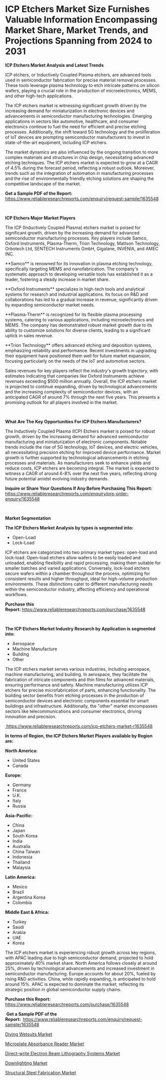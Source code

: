 <p><h1>ICP Etchers Market Size Furnishes Valuable Information Encompassing Market Share, Market Trends, and Projections Spanning from 2024 to 2031</h1></p><p><strong>ICP Etchers Market Analysis and Latest Trends</strong></p>
<p><p>ICP etchers, or Inductively Coupled Plasma etchers, are advanced tools used in semiconductor fabrication for precise material removal processes. These tools leverage plasma technology to etch intricate patterns on silicon wafers, playing a crucial role in the production of microelectronics, MEMS, and other high-tech applications.</p><p>The ICP etchers market is witnessing significant growth driven by the increasing demand for miniaturization in electronic devices and advancements in semiconductor manufacturing technologies. Emerging applications in sectors like automotive, healthcare, and consumer electronics continue to fuel the need for efficient and precise etching processes. Additionally, the shift toward 5G technology and the proliferation of IoT devices are prompting semiconductor manufacturers to invest in state-of-the-art equipment, including ICP etchers.</p><p>The market dynamics are also influenced by the ongoing transition to more complex materials and structures in chip design, necessitating advanced etching techniques. The ICP etchers market is expected to grow at a CAGR of 4.5% during the forecast period, reflecting a robust outlook. Moreover, trends such as the integration of automation in manufacturing processes and the rise of environmentally friendly etching solutions are shaping the competitive landscape of the market.</p></p>
<p><strong>Get a Sample PDF of the Report:&nbsp;</strong> <a href="https://www.reliableresearchreports.com/enquiry/request-sample/1635548">https://www.reliableresearchreports.com/enquiry/request-sample/1635548</a></p>
<p>&nbsp;</p>
<p><strong>ICP Etchers Major Market Players</strong></p>
<p><p>The ICP (Inductively Coupled Plasma) etchers market is poised for significant growth, driven by the increasing demand for advanced semiconductor manufacturing processes. Key players include Samco, Oxford Instruments, Plasma-Therm, Trion Technology, Mattson Technology, Orbotech Ltd, SENTECH Instruments GmbH, Gigalane, INVENIA, and AMEC INC.</p><p>**Samco** is renowned for its innovation in plasma etching technology, specifically targeting MEMS and nanofabrication. The company's systematic approach to developing versatile tools has established it as a leader, fostering a steady increase in market share.</p><p>**Oxford Instruments** specializes in high-tech tools and analytical systems for research and industrial applications. Its focus on R&D and collaborations has led to a gradual increase in revenue, significantly driven by expanding semiconductor market needs.</p><p>**Plasma-Therm** is recognized for its flexible plasma processing systems, catering to various applications, including microelectronics and MEMS. The company has demonstrated robust market growth due to its ability to customize solutions for diverse clients, leading to a significant uptick in sales revenue.</p><p>**Trion Technology** offers advanced etching and deposition systems, emphasizing reliability and performance. Recent investments in upgrading their equipment have positioned them well for future market expansion, focusing particularly on the needs of the IoT and automotive sectors.</p><p>Sales revenues for key players reflect the industry's growth trajectory, with estimates indicating that companies like Oxford Instruments achieve revenues exceeding $500 million annually. Overall, the ICP etchers market is projected to continue expanding, driven by technological advancements and the increasing complexity of semiconductor devices, with an anticipated CAGR of around 7% through the next five years. This presents a promising outlook for all players involved in the market.</p></p>
<p>&nbsp;</p>
<p><strong>What Are The Key Opportunities For ICP Etchers Manufacturers?</strong></p>
<p><p>The Inductively Coupled Plasma (ICP) Etchers market is poised for robust growth, driven by the increasing demand for advanced semiconductor manufacturing and miniaturization of electronic components. Notable trends include the rise of 5G technology, IoT devices, and electric vehicles, all necessitating precision etching for improved device performance. Market growth is further supported by technological advancements in etching processes and materials. As manufacturers seek to enhance yields and reduce costs, ICP etchers are becoming integral. The market is expected to witness a CAGR of around 6-8% over the next five years, reflecting strong future potential amidst evolving industry demands.</p></p>
<p><strong>Inquire or Share Your Questions If Any Before Purchasing This Report:</strong> <a href="https://www.reliableresearchreports.com/enquiry/pre-order-enquiry/1635548">https://www.reliableresearchreports.com/enquiry/pre-order-enquiry/1635548</a></p>
<p>&nbsp;</p>
<p><strong>Market Segmentation</strong></p>
<p><strong>The ICP Etchers Market Analysis by types is segmented into:</strong></p>
<p><ul><li>Open-Load</li><li>Lock-Load</li></ul></p>
<p><p>ICP etchers are categorized into two primary market types: open-load and lock-load. Open-load etchers allow wafers to be easily loaded and unloaded, enabling flexibility and rapid processing, making them suitable for smaller batches and varied applications. Conversely, lock-load etchers secure wafers within a chamber throughout the process, optimizing for consistent results and higher throughput, ideal for high-volume production environments. These distinctions cater to different manufacturing needs within the semiconductor industry, affecting efficiency and operational workflows.</p></p>
<p><strong>Purchase this Report:&nbsp;</strong><a href="https://www.reliableresearchreports.com/purchase/1635548">https://www.reliableresearchreports.com/purchase/1635548</a></p>
<p>&nbsp;</p>
<p><strong>The ICP Etchers Market Industry Research by Application is segmented into:</strong></p>
<p><ul><li>Aerospace</li><li>Machine Manufacture</li><li>Building</li><li>Other</li></ul></p>
<p><p>The ICP etchers market serves various industries, including aerospace, machine manufacturing, and building. In aerospace, they facilitate the fabrication of intricate components and thin films for advanced materials, ensuring performance and safety. Machine manufacturing utilizes ICP etchers for precise microfabrication of parts, enhancing functionality. The building sector benefits from etching processes in the production of semiconductor devices and electronic components essential for smart buildings and infrastructure. Additionally, the "other" market encompasses sectors like telecommunications and consumer electronics, driving innovation and precision.</p></p>
<p><a href="https://www.reliableresearchreports.com/icp-etchers-market-r1635548">&nbsp;https://www.reliableresearchreports.com/icp-etchers-market-r1635548</a></p>
<p><strong>In terms of Region, the ICP Etchers Market Players available by Region are:</strong></p>
<p>
    <p> <strong> North America: </strong>
        <ul>
            <li>United States</li>
            <li>Canada</li>
        </ul>
        </p> 
    <p> <strong> Europe: </strong>
        <ul>
            <li>Germany</li>
            <li>France</li>
            <li>U.K.</li>
            <li>Italy</li>
            <li>Russia</li>
        </ul>
        </p> 
    <p> <strong> Asia-Pacific: </strong>
        <ul>
            <li>China</li>
            <li>Japan</li>
            <li>South Korea</li>
            <li>India</li>
            <li>Australia</li>
            <li>China Taiwan</li>
            <li>Indonesia</li>
            <li>Thailand</li>
            <li>Malaysia</li>
        </ul>
        </p> 
    <p> <strong> Latin America: </strong>
        <ul>
            <li>Mexico</li>
            <li>Brazil</li>
            <li>Argentina Korea</li>
            <li>Colombia</li>
        </ul>
        </p> 
    <p> <strong> Middle East & Africa: </strong>
        <ul>
            <li>Turkey</li>
            <li>Saudi</li>
            <li>Arabia</li>
            <li>UAE</li>
            <li>Korea</li>
        </ul>
    </p>
    </p>
<p><p>The ICP etchers market is experiencing robust growth across key regions, with APAC leading due to high semiconductor demand, projected to hold approximately 40% market share. North America follows closely at around 25%, driven by technological advancements and increased investment in semiconductor manufacturing. Europe accounts for about 20%, fueled by rising R&D activities. China, while rapidly expanding, is anticipated to hold around 15%. APAC is expected to dominate the market, reflecting its strategic position in global semiconductor supply chains.</p></p>
<p><strong>Purchase this Report: </strong><a href="https://www.reliableresearchreports.com/purchase/1635548">https://www.reliableresearchreports.com/purchase/1635548</a></p>
<p>&nbsp;<strong>Get a Sample PDF of the Report:&nbsp;&nbsp;</strong><a href="https://www.reliableresearchreports.com/enquiry/request-sample/1635548">https://www.reliableresearchreports.com/enquiry/request-sample/1635548</a></p>
<p><strong></strong></p>
<p><p><a href="https://issuu.com/reportprime-2/docs/diving-wetsuits-market-size-2030.pp_9d94d0e73ba9d0">Diving Wetsuits Market</a></p><p><a href="https://github.com/RuthLucas64/Market-Research-Report-List-1/blob/main/microplate-absorbance-reader-market.md">Microplate Absorbance Reader Market</a></p><p><a href="https://medium.com/@sifatuddin25_72402/global-direct-write-electron-beam-lithography-systems-market-size-is-expected-to-reach-at-a-cagr-of-731458f157ff">Direct-write Electron Beam Lithography Systems Market</a></p><p><a href="https://issuu.com/reportprime-2/docs/downlighting-market-size-2030.pptx_45d2fb679d0dc2">Downlighting Market</a></p><p><a href="https://www.linkedin.com/pulse/what-emerging-market-trends-structural-steel-fabrication-detailed-bu9gf">Structural Steel Fabrication Market</a></p></p>